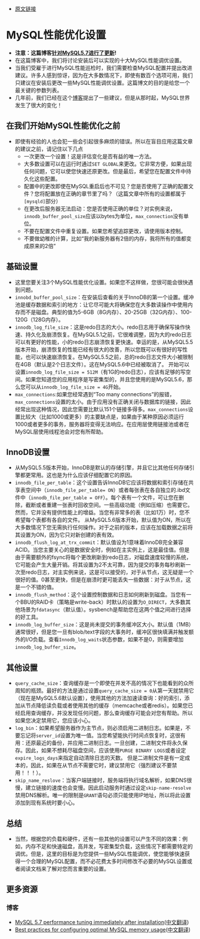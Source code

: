 - [原文链接](https://www.percona.com/blog/2014/01/28/10-mysql-performance-tuning-settings-after-installation/)


# MySQL性能优化设置
- **注意：这篇博客[针对MySQL5.7进行了更新](https://www.percona.com/blog/2016/10/12/mysql-5-7-performance-tuning-immediatedly-after-installation/)!**
- 在这篇博客中，我们将讨论安装后可以实现的十大MySQL性能调优设置。
- 当我们受雇于进行MySQL性能巡检时，我们需要检查MySQL配置并提出改进建议。许多人感到惊讶，因为在大多数情况下，即使有数百个选项可用，我们只建议在安装后更改一些MySQL性能调优设置。这篇博文的目的是给您一个最关键的参数列表。
- 几年前，我们已经在这个[博客](https://www.percona.com/blog/2006/09/29/what-to-tune-in-mysql-server-after-installation/)提出了一些建议，但是从那时起，MySQL世界发生了很大的变化！

## 在我们开始MySQL性能优化之前
- 即使有经验的人也会犯一些会引起很多麻烦的错误。所以在盲目应用这篇文章的建议之前，请记住以下几点
	- 一次更改一个设置！这是评估变化是否有益的唯一方法。
	- 大多数设置可以在运行时通过`SET GLOBAL`来更改。它非常方便，如果出现任何问题，它可以使您快速还原更改。但是最后，希望您在配置文件中持久化这些配置。
	- 配置中的更改即使在MySQL重启后也不可见？您是否使用了正确的配置文件？您将配置放在正确的章节里了吗？（这篇文章中所有的设置都属于`[mysqld]`部分）
	- 在更改后服务器无法启动：您是否使用正确的单位？对实例来说，`innodb_buffer_pool_size`应该以bytes为单位，`max_connection`没有单位。
	- 不要在配置文件中重复设置。如果您希望追踪更改，请使用版本控制。
	- 不要做幼稚的计算，比如“我的新服务器有2倍的内存，我将所有的值都变成原来的2倍”

## 基础设置
- 这里您要关注3个MySQL性能优化设置。如果您不这样做，您很可能会很快遇到问题。
- `innobd_buffer_pool_size`：在安装后查看的关于InnoDB的第一个设置。缓冲池是缓存数据和索引的地方：让它尽可能大将确保您在大多数读操作中使用内存而不是磁盘。典型的值为5-6GB（8G内存）、20-25GB（32G内存）、100-120G（128G内存）。
- `innodb_log_file_size`：这是redo日志的大小。redo日志用于确保写操作快速、持久化及崩溃恢复。在MySQL5.1之前，它很难调整，因为大的redo日志可以有更好的性能，小的redo日志崩溃恢复更快速。幸运的是，从MySQL5.5版本开始，崩溃恢复的性能已经有很大的改善，所以您既可以有很好的写性能，也可以快速崩溃恢复。在MySQL5.5之前，总的redo日志文件大小被限制在4GB（默认是2个日志文件）。这在MySQL5.6中已经被取消了。
开始可以设置`innodb_log_file_size = 512M`（有1G的redo日志），应该有足够的写空间。如果您知道您的应用程序是写密集型的，并且您使用的是MySQL5.6，那么您可以从`innodb_log_file_size = 4G`开始。
- `max_connections`:如果您经常遇到“Too many connections”的报错，`max_connections`设置的太小。由于应用没有正确关闭与数据库的链接，因此经常出现这种情况，因此您需要比默认151个链接多得多。`max_connections`设置比较大（比如1000或更多）的主要缺点是，如果由于某种原因必须运行1000或者更多的事务，服务器将变得无法响应。在应用层使用链接池或者在MySQL层使用线程池会对您有所帮助。

## InnoDB设置
- 从MySQL5.5版本开始，InnoDB是默认的存储引擎，并且它比其他任何存储引擎都更常用。这也是为什么应该仔细配置它的原因。
- `innodb_file_per_table`：这个设置告诉InnoDB它应该将数据和索引存储在共享表空间中（`innodb_file_per_table= ON`）或者每张表在各自独立的.ibd文件中（`innodb_file_per_table = OFF`）。每个表有一个文件，可让您在删除，截断或者重建一张表时回收空间。一些高级功能（例如压缩）也需要它。然而，它并没有提供性能上的增益。当您有非常多的表（比如1万）时，您不希望每个表都有各自的文件。
从MySQL5.6版本开始，默认值为ON，所以在大多数情况下您无需执行任何操作。对于之前的版本，应该在加载数据之前将其设置为ON，因为它只对新创建的表有效。
- `innodb_flush_log_at_trx_commit`：默认值设为1意味着InnoDB完全兼容ACID。当您主要关心的是数据安全时，例如在主实例上，这是最佳值。但是由于需要额外的fsync将每个更改刷新到redo日志，对磁盘速度较慢的系统，它可能会产生大量开销。将其设置为2不太可靠，因为提交的事务每秒刷新一次至redo日志，对主实例来说，这是可以接受的，对于从节点，这无疑是一个很好的值。0甚至更快，但是在崩溃时更可能丢失一些数据：对于从节点，这是一个不错的值。
- `innodb_flush_method`：这个设置控制数据和日志如何刷新到磁盘。当您有一个BBU的RAID卡（策略是write-back）时默认的设置为`O_DIRECT`，大多数其他场景为`fdatasync`（默认值）。sysbench是帮助您在这两个值之间进行选择的好工具。
- `innodb_log_buffer_size`：这是尚未提交的事务缓冲区大小。默认值（1MB）通常很好，但是您一旦有blob/text字段的大事务时，缓冲区很快填满并触发额外的I/O负载。查看`Innodb_log_waits`状态参数，如果不是0，则需要增加`innodb_log_buffer_size`。

## 其他设置
- `query_cache_size`：查询缓存是一个即使在并发不高的情况下也能看到的众所周知的瓶颈。最好的方法是通过设置`query_cache_size = 0`从第一天就禁用它（现在是MySQL5.6默认设置），使用其他的方法加速读查询：好的索引，添加从节点降低读负载或者使用其他的缓存（memcache或者redis）。如果您已经启用查询缓存，并没发现任何问题，那么查询缓存可能会对您有帮助。所以如果您决定禁用它，您应该小心。
- `log_bin`：如果希望服务器作为主节点，则必须启用二进制日志。如果是，不要忘记将`server_id`设置为唯一值。当您希望能执行时间点恢复时，这很有用：还原最近的备份，并应用二进制日志。一旦创建，二进制文件将永久保存。因此，如果不想耗尽磁盘空间，应该使用`PURGE BINARY LOGS`或者设定`expire_logs_days`来指定自动清除日志的天数。
但是二进制文件是有一定成本的，因此，如果在从节点不需要它时，建议禁用它（强烈建议不要禁用！！！）。
- `skip_name_reslove`：当客户端链接时，服务端将执行域名解析，如果DNS很慢，建立链接的速度也会变慢。因此启动服务时通过设定`skip-name-resolve`禁用DNS解析。唯一的限制是`GRANT`语句必须只能使用IP地址，所以将此设置添加到现有系统时要小心。

## 总结
- 当然，根据您的负载和硬件，还有一些其他的设置可以产生不同的效果：例如，内存不足和快速磁盘，高并发，写密集型负载，这些情况下都需要特定的调优。但是，这里的目标是为您提供一些MySQL性能调优，使您能够快速获得一个合理的MySQL配置，而不必花费太多时间修改不必要的MySQL设置或者阅读文档来了解对您而言重要的设置。

## 更多资源

### 博客
- [MySQL 5.7 performance tuning immediately after installation](https://www.percona.com/blog/2016/10/12/mysql-5-7-performance-tuning-immediately-after-installation/)([中文翻译](https://github.com/lemontree8801/PerconaBlog/blob/master/2016-10/2016-10-12%20%7C%20%E5%AE%89%E8%A3%85%E5%90%8EMySQL5.7%E6%80%A7%E8%83%BD%E4%BC%98%E5%8C%96.md))
- [Best practices for configuring optimal MySQL memory usage](https://www.percona.com/blog/2016/05/03/best-practices-for-configuring-optimal-mysql-memory-usage/)([中文翻译](https://github.com/lemontree8801/PerconaBlog/blob/master/2016-05/2016-05-05%20%7C%20%E9%85%8D%E7%BD%AE%E6%9C%80%E4%BD%B3MySQL%E5%86%85%E5%AD%98%E4%BD%BF%E7%94%A8%E7%9A%84%E6%9C%80%E4%BD%B3%E5%AE%9E%E8%B7%B5.md))
